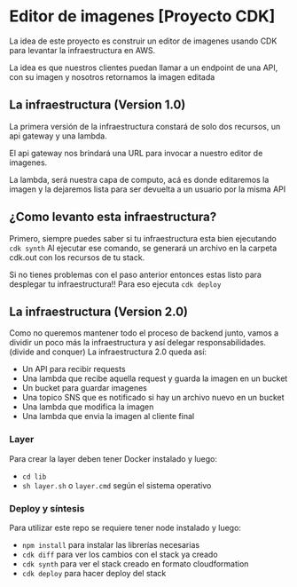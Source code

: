 # Editor de imagenes [Proyecto CDK]

La idea de este proyecto es construir un editor de imagenes usando CDK para levantar la infraestructura en AWS.

La idea es que nuestros clientes puedan llamar a un endpoint de una API, con su imagen y nosotros retornamos la imagen editada

## La infraestructura (Version 1.0)

La primera versión de la infraestructura constará de solo dos recursos, un api gateway y una lambda.

El api gateway nos brindará una URL para invocar a nuestro editor de imagenes.

La lambda, será nuestra capa de computo, acá es donde editaremos la imagen y la dejaremos lista para ser devuelta a un usuario por la misma API

## ¿Como levanto esta infraestructura?

Primero, siempre puedes saber si tu infraestructura esta bien ejecutando `cdk synth`
Al ejecutar ese comando, se generará un archivo en la carpeta cdk.out con los recursos de tu stack.

Si no tienes problemas con el paso anterior entonces estas listo para desplegar tu infraestructura!!
Para eso ejecuta `cdk deploy`

## La infraestructura (Version 2.0)

Como no queremos mantener todo el proceso de backend junto, vamos a dividir un poco más la infraestructura y así delegar responsabilidades.
(divide and conquer)
La infraestructura 2.0 queda así:
* Un API para recibir requests
* Una lambda que recibe aquella request y guarda la imagen en un bucket
* Un bucket para guardar imagenes
* Una topico SNS que es notificado si hay un archivo nuevo en un bucket
* Una lambda que modifica la imagen
* Una lambda que envia la imagen al cliente final

### Layer

Para crear la layer deben tener Docker instalado y luego:
* `cd lib`
* `sh layer.sh` o `layer.cmd` según el sistema operativo

### Deploy y síntesis

Para utilizar este repo se requiere tener node instalado y luego:
* `npm install` para instalar las librerías necesarias
* `cdk diff` para ver los cambios con el stack ya creado
* `cdk synth` para ver el stack creado en formato cloudformation
* `cdk deploy` para hacer deploy del stack
